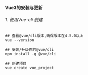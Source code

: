 #### Vue3的安装与更新
###### 1. 使用Vue-cli 创建
```shell
## 查看@vue/cli版本,确保版本在4.5.0以上
vue --version

## 安装/升级你的@vue/cli
npm install -g @vue/cli

## 创建项目
vue create vue_project
```